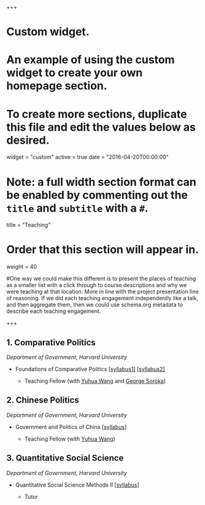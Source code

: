 +++
# Custom widget.
# An example of using the custom widget to create your own homepage section.
# To create more sections, duplicate this file and edit the values below as desired.
widget = "custom"
active = true
date = "2016-04-20T00:00:00"

# Note: a full width section format can be enabled by commenting out the `title` and `subtitle` with a `#`.
title = "Teaching"


# Order that this section will appear in.
weight = 40

#One way we could make this different is to present the places of teaching as a smaller list with a click through to course descriptions and why we were teaching at that location. More in line with the project presentation line of reasoning. If we did each teaching engagement independently like a talk, and then aggregate them, then we could use schema.org metadata to describe each teaching engagement.

+++
<h2>1. Comparative Politics</h2>

_Department of Government, Harvard University_

<ul>
  <li>Foundations of Comparative Politics <a href="/files/ps5.pdf">[syllabus1]</a> <a href="/files/ps5.pdf">[syllabus2]</a> </li>
    <ul>
      <li>Teaching Fellow (with <a href="https://scholar.harvard.edu/yuhuawang/home">Yuhua Wang</a> and <a href="https://www.gov.harvard.edu/directory/george-soroka/">George Soroka</a>)  </li>
    </ul>
  </li>
    
</ul>


<h2>2. Chinese Politics</h2>

_Department of Government, Harvard University_

<ul>
  <li>Government and Politics of China <a href="/files/ps3.pdf">[syllabus]</a></li>
    <ul>
      <li>Teaching Fellow (with <a href="https://scholar.harvard.edu/yuhuawang/home">Yuhua Wang</a>) </li>
<!-- <li> Course evaluation: <a href="/files/eval3.pdf">Section 1</a>  <a href="/files/eval4.pdf"> 2</a></li> --> 
    </ul>
  </li>
</ul>


<h2>3. Quantitative Social Science</h2>

_Department of Government, Harvard University_

<ul>
  <li>Quantitative Social Science Methods II <a href="/files/ps3.pdf">[syllabus]</a> </li>
    <ul>
      <li>Tutor</li>
    </ul>
  </li>
</ul>
